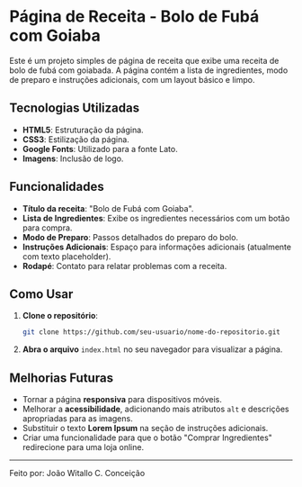 # Página de Receita - Bolo de Fubá com Goiaba

Este é um projeto simples de página de receita que exibe uma receita de bolo de fubá com goiabada. A página contém a lista de ingredientes, modo de preparo e instruções adicionais, com um layout básico e limpo.

## Tecnologias Utilizadas

- **HTML5**: Estruturação da página.
- **CSS3**: Estilização da página.
- **Google Fonts**: Utilizado para a fonte Lato.
- **Imagens**: Inclusão de logo.

## Funcionalidades

- **Título da receita**: "Bolo de Fubá com Goiaba".
- **Lista de Ingredientes**: Exibe os ingredientes necessários com um botão para compra.
- **Modo de Preparo**: Passos detalhados do preparo do bolo.
- **Instruções Adicionais**: Espaço para informações adicionais (atualmente com texto placeholder).
- **Rodapé**: Contato para relatar problemas com a receita.

## Como Usar

1. **Clone o repositório**:
    ```bash
    git clone https://github.com/seu-usuario/nome-do-repositorio.git
    ```
2. **Abra o arquivo** `index.html` no seu navegador para visualizar a página.

## Melhorias Futuras

- Tornar a página **responsiva** para dispositivos móveis.
- Melhorar a **acessibilidade**, adicionando mais atributos `alt` e descrições apropriadas para as imagens.
- Substituir o texto **Lorem Ipsum** na seção de instruções adicionais.
- Criar uma funcionalidade para que o botão "Comprar Ingredientes" redirecione para uma loja online.

---

Feito por: João Witallo C. Conceição

